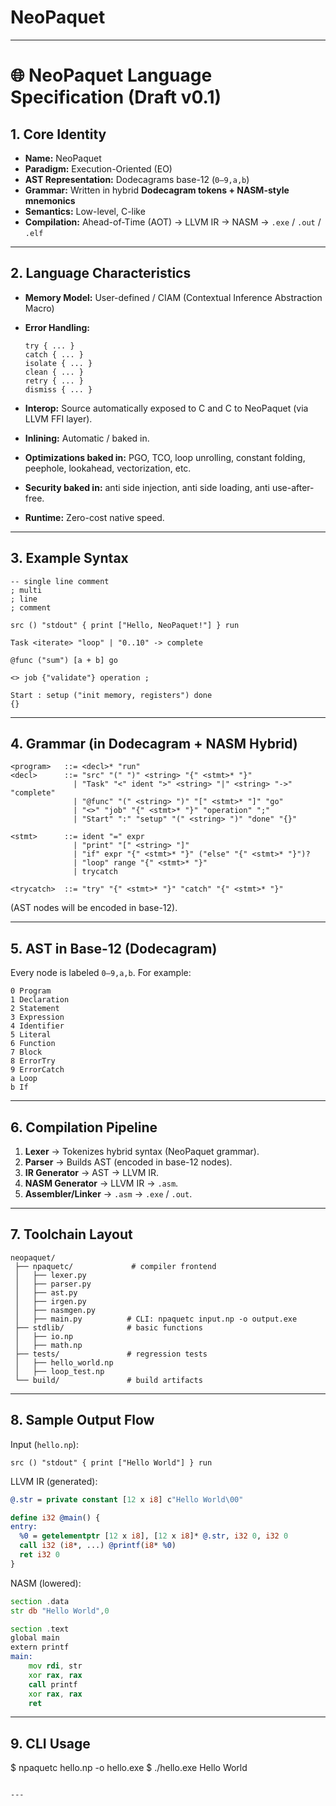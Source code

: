 # NeoPaquet



---

# 🌐 NeoPaquet Language Specification (Draft v0.1)

## 1. Core Identity

* **Name:** NeoPaquet
* **Paradigm:** Execution-Oriented (EO)
* **AST Representation:** Dodecagrams base-12 (`0–9,a,b`)
* **Grammar:** Written in hybrid **Dodecagram tokens + NASM-style mnemonics**
* **Semantics:** Low-level, C-like
* **Compilation:** Ahead-of-Time (AOT) → LLVM IR → NASM → `.exe` / `.out` / `.elf`

---

## 2. Language Characteristics

* **Memory Model:** User-defined / CIAM (Contextual Inference Abstraction Macro)
* **Error Handling:**

  ```
  try { ... } 
  catch { ... } 
  isolate { ... } 
  clean { ... } 
  retry { ... } 
  dismiss { ... }
  ```
* **Interop:** Source automatically exposed to C and C to NeoPaquet (via LLVM FFI layer).
* **Inlining:** Automatic / baked in.
* **Optimizations baked in:** PGO, TCO, loop unrolling, constant folding, peephole, lookahead, vectorization, etc.
* **Security baked in:** anti side injection, anti side loading, anti use-after-free.
* **Runtime:** Zero-cost native speed.

---

## 3. Example Syntax

```neopaquet
-- single line comment
; multi
; line
; comment

src () "stdout" { print ["Hello, NeoPaquet!"] } run

Task <iterate> "loop" | "0..10" -> complete

@func ("sum") [a + b] go

<> job {"validate"} operation ;

Start : setup ("init memory, registers") done
{}
```

---

## 4. Grammar (in Dodecagram + NASM Hybrid)

```
<program>   ::= <decl>* "run"
<decl>      ::= "src" "(" ")" <string> "{" <stmt>* "}"
              | "Task" "<" ident ">" <string> "|" <string> "->" "complete"
              | "@func" "(" <string> ")" "[" <stmt>* "]" "go"
              | "<>" "job" "{" <stmt>* "}" "operation" ";"
              | "Start" ":" "setup" "(" <string> ")" "done" "{}"

<stmt>      ::= ident "=" expr
              | "print" "[" <string> "]"
              | "if" expr "{" <stmt>* "}" ("else" "{" <stmt>* "}")?
              | "loop" range "{" <stmt>* "}"
              | trycatch

<trycatch>  ::= "try" "{" <stmt>* "}" "catch" "{" <stmt>* "}"
```

(AST nodes will be encoded in base-12).

---

## 5. AST in Base-12 (Dodecagram)

Every node is labeled `0–9,a,b`. For example:

```
0 Program
1 Declaration
2 Statement
3 Expression
4 Identifier
5 Literal
6 Function
7 Block
8 ErrorTry
9 ErrorCatch
a Loop
b If
```

---

## 6. Compilation Pipeline

1. **Lexer** → Tokenizes hybrid syntax (NeoPaquet grammar).
2. **Parser** → Builds AST (encoded in base-12 nodes).
3. **IR Generator** → AST → LLVM IR.
4. **NASM Generator** → LLVM IR → `.asm`.
5. **Assembler/Linker** → `.asm` → `.exe` / `.out`.

---

## 7. Toolchain Layout

```
neopaquet/
 ├── npaquetc/             # compiler frontend
 │   ├── lexer.py
 │   ├── parser.py
 │   ├── ast.py
 │   ├── irgen.py
 │   ├── nasmgen.py
 │   ├── main.py          # CLI: npaquetc input.np -o output.exe
 ├── stdlib/              # basic functions
 │   ├── io.np
 │   ├── math.np
 ├── tests/               # regression tests
 │   ├── hello_world.np
 │   ├── loop_test.np
 └── build/               # build artifacts

```

---

## 8. Sample Output Flow

Input (`hello.np`):

```neopaquet
src () "stdout" { print ["Hello World"] } run
```

LLVM IR (generated):

```llvm
@.str = private constant [12 x i8] c"Hello World\00"

define i32 @main() {
entry:
  %0 = getelementptr [12 x i8], [12 x i8]* @.str, i32 0, i32 0
  call i32 (i8*, ...) @printf(i8* %0)
  ret i32 0
}
```

NASM (lowered):

```asm
section .data
str db "Hello World",0

section .text
global main
extern printf
main:
    mov rdi, str
    xor rax, rax
    call printf
    xor rax, rax
    ret
```

---

## 9. CLI Usage

$ npaquetc hello.np -o hello.exe
$ ./hello.exe
Hello World

```

---

